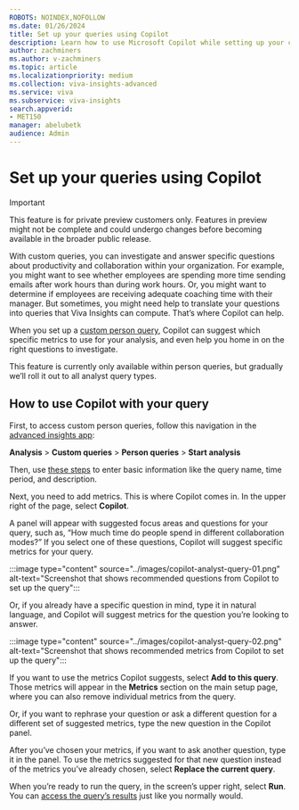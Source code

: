 ```yaml
---
ROBOTS: NOINDEX,NOFOLLOW
ms.date: 01/26/2024
title: Set up your queries using Copilot
description: Learn how to use Microsoft Copilot while setting up your custom queries
author: zachminers
ms.author: v-zachminers
ms.topic: article
ms.localizationpriority: medium 
ms.collection: viva-insights-advanced 
ms.service: viva 
ms.subservice: viva-insights 
search.appverid: 
- MET150 
manager: abelubetk
audience: Admin
---
```


# Set up your queries using Copilot

>[!IMPORTANT]
> This feature is for private preview customers only. Features in preview might not be complete and could undergo changes before becoming available in the broader public release.

With custom queries, you can investigate and answer specific questions about productivity and collaboration within your organization. For example, you might want to see whether employees are spending more time sending emails after work hours than during work hours. Or, you might want to determine if employees are receiving adequate coaching time with their manager. But sometimes, you might need help to translate your questions into queries that Viva Insights can compute. That’s where Copilot can help.

When you set up a [custom person query](./person-query.md), Copilot can suggest which specific metrics to use for your analysis, and even help you home in on the right questions to investigate. 

This feature is currently only available within person queries, but gradually we’ll roll it out to all analyst query types.

## How to use Copilot with your query

First, to access custom person queries, follow this navigation in the [advanced insights app](https://analysis.insights.cloud.microsoft):

**Analysis** > **Custom queries** > **Person queries** > **Start analysis**

Then, use [these steps](./person-query.md#set-up-your-query) to enter basic information like the query name, time period, and description.

Next, you need to add metrics. This is where Copilot comes in. In the upper right of the page, select **Copilot**.

A panel will appear with suggested focus areas and questions for your query, such as, “How much time do people spend in different collaboration modes?” If you select one of these questions, Copilot will suggest specific metrics for your query.

:::image type="content" source="../images/copilot-analyst-query-01.png" alt-text="Screenshot that shows recommended questions from Copilot to set up the query":::

Or, if you already have a specific question in mind, type it in natural language, and Copilot will suggest metrics for the question you’re looking to answer.

:::image type="content" source="../images/copilot-analyst-query-02.png" alt-text="Screenshot that shows recommended metrics from Copilot to set up the query":::

If you want to use the metrics Copilot suggests, select **Add to this query**. Those metrics will appear in the **Metrics** section on the main setup page, where you can also remove individual metrics from the query.

Or, if you want to rephrase your question or ask a different question for a different set of suggested metrics, type the new question in the Copilot panel.

After you’ve chosen your metrics, if you want to ask another question, type it in the panel. To use the metrics suggested for that new question instead of the metrics you’ve already chosen, select **Replace the current query**.

When you’re ready to run the query, in the screen’s upper right, select **Run**. You can [access the query’s results](./query-results.md) just like you normally would.